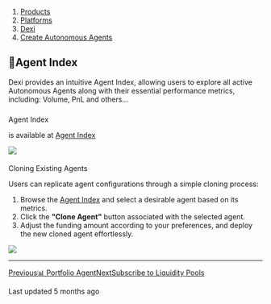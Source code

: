 1.  [Products](https://docs.autonomous.finance/products)
2.  [Platforms](https://docs.autonomous.finance/products/platforms)
3.  [Dexi](https://docs.autonomous.finance/products/platforms/dexi)
4.  [Create Autonomous Agents](https://docs.autonomous.finance/products/platforms/dexi/create-autonomous-agents)

## 🔢Agent Index

Dexi provides an intuitive Agent Index, allowing users to explore all active Autonomous Agents along with their essential performance metrics, including: Volume, PnL and others...

###

Agent Index

is available at [Agent Index](https://dexi.defi.ao/#/?tab=agent-index)

![](https://docs.autonomous.finance/~gitbook/image?url=https%3A%2F%2F299217142-files.gitbook.io%2F%7E%2Ffiles%2Fv0%2Fb%2Fgitbook-x-prod.appspot.com%2Fo%2Fspaces%252Fqi2z6qbW0AckrNyiYMEk%252Fuploads%252FRMA4eCM5XfB7UckJ4K1F%252Fimage.png%3Falt%3Dmedia%26token%3D40ab5399-bf1d-42f9-868e-35fbe9916128&width=768&dpr=4&quality=100&sign=69180de4&sv=2)

####

Cloning Existing Agents

Users can replicate agent configurations through a simple cloning process:

1.  Browse the [Agent Index](https://dexi.defi.ao/#/?tab=agent-index) and select a desirable agent based on its metrics.
2.  Click the **"Clone Agent"** button associated with the selected agent.
3.  Adjust the funding amount according to your preferences, and deploy the new cloned agent effortlessly.

![](https://docs.autonomous.finance/~gitbook/image?url=https%3A%2F%2F299217142-files.gitbook.io%2F%7E%2Ffiles%2Fv0%2Fb%2Fgitbook-x-prod.appspot.com%2Fo%2Fspaces%252Fqi2z6qbW0AckrNyiYMEk%252Fuploads%252FhqJjymyD91ERxiob71km%252Fimage.png%3Falt%3Dmedia%26token%3D73dfc991-f805-48ee-a41d-4c8724094deb&width=768&dpr=4&quality=100&sign=228f70e3&sv=2)

---

[Previous📊 Portfolio Agent](https://docs.autonomous.finance/products/platforms/dexi/create-autonomous-agents/portfolio-agent)[NextSubscribe to Liquidity Pools](https://docs.autonomous.finance/products/platforms/dexi/subscribe-to-liquidity-pools)

Last updated 5 months ago
